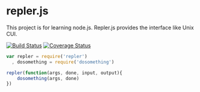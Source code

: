 repler.js
======

This project is for learning node.js. Repler.js provides the interface like Unix CUI.

[![Build Status](https://travis-ci.org/shishidosoichiro/repler.svg?branch=master)](https://travis-ci.org/shishidosoichiro/repler)
[![Coverage Status](https://img.shields.io/coveralls/shishidosoichiro/repler.svg)](https://coveralls.io/r/shishidosoichiro/repler)

```javascript
var repler = require('repler')
  , dosomething = require('dosomething')

repler(function(args, done, input, output){
	dosomething(args, done)
})
```
